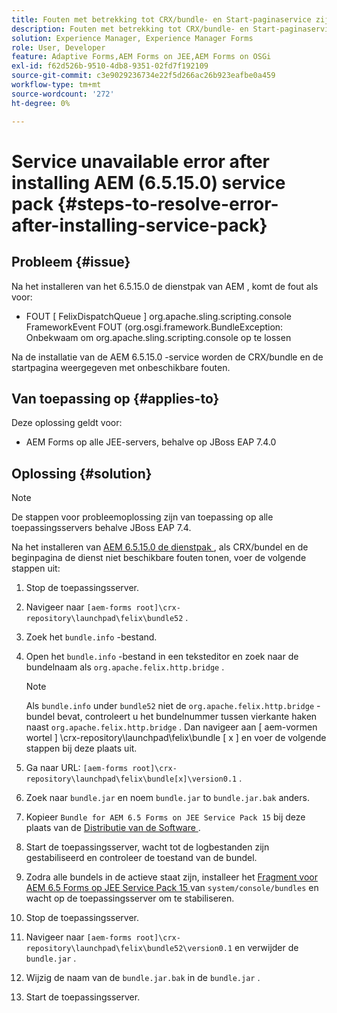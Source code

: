 ```yaml
---
title: Fouten met betrekking tot CRX/bundle- en Start-paginaservice zijn niet beschikbaar zodra het servicepakket 6.5.15.0 is geïnstalleerd
description: Fouten met betrekking tot CRX/bundle- en Start-paginaservice zijn niet beschikbaar zodra het servicepakket 6.5.15.0 is geïnstalleerd
solution: Experience Manager, Experience Manager Forms
role: User, Developer
feature: Adaptive Forms,AEM Forms on JEE,AEM Forms on OSGi
exl-id: f62d526b-9510-4db8-9351-02fd7f192109
source-git-commit: c3e9029236734e22f5d266ac26b923eafbe0a459
workflow-type: tm+mt
source-wordcount: '272'
ht-degree: 0%

---
```


# Service unavailable error after installing AEM (6.5.15.0) service pack {#steps-to-resolve-error-after-installing-service-pack}

## Probleem {#issue}

Na het installeren van het 6.5.15.0 de dienstpak van AEM [ ](https://experience.adobe.com/#/downloads/content/software-distribution/en/aem.html?package=/content/software-distribution/en/details.html/content/dam/aem/public/adobe/packages/cq650/servicepack/aem-service-pkg-6.5.15.0.zip), komt de fout als voor:
* FOUT [ FelixDispatchQueue ] org.apache.sling.scripting.console FrameworkEvent FOUT (org.osgi.framework.BundleException: Onbekwaam om org.apache.sling.scripting.console op te lossen

Na de installatie van de AEM 6.5.15.0 -service worden de CRX/bundle en de startpagina weergegeven met onbeschikbare fouten.

## Van toepassing op {#applies-to}

Deze oplossing geldt voor:
* AEM Forms op alle JEE-servers, behalve op JBoss EAP 7.4.0

## Oplossing {#solution}

>[!NOTE]
>
>De stappen voor probleemoplossing zijn van toepassing op alle toepassingsservers behalve JBoss EAP 7.4.

Na het installeren van [ AEM 6.5.15.0 de dienstpak ](https://experience.adobe.com/#/downloads/content/software-distribution/en/aem.html?package=/content/software-distribution/en/details.html/content/dam/aem/public/adobe/packages/cq650/servicepack/aem-service-pkg-6.5.15.0.zip), als CRX/bundel en de beginpagina de dienst niet beschikbare fouten tonen, voer de volgende stappen uit:

1. Stop de toepassingsserver.
1. Navigeer naar `[aem-forms root]\crx-repository\launchpad\felix\bundle52` .
1. Zoek het `bundle.info` -bestand.
1. Open het `bundle.info` -bestand in een teksteditor en zoek naar de bundelnaam als `org.apache.felix.http.bridge` .

   >[!NOTE]
   >
   >Als `bundle.info` under `bundle52` niet de `org.apache.felix.http.bridge` -bundel bevat, controleert u het bundelnummer tussen vierkante haken naast `org.apache.felix.http.bridge` . Dan navigeer aan [ aem-vormen wortel ] \crx-repository\launchpad\felix\bundle [ x ] en voer de volgende stappen bij deze plaats uit.

1. Ga naar URL: `[aem-forms root]\crx-repository\launchpad\felix\bundle[x]\version0.1` .
1. Zoek naar `bundle.jar` en noem `bundle.jar` to `bundle.jar.bak` anders.
1. Kopieer `Bundle for AEM 6.5 Forms on JEE Service Pack 15` bij deze plaats van de [ Distributie van de Software ](https://experience.adobe.com/#/downloads/content/software-distribution/en/aem.html?package=/content/software-distribution/en/details.html/content/dam/aem/public/adobe/packages/cq650/featurepack/bundle.jar).
1. Start de toepassingsserver, wacht tot de logbestanden zijn gestabiliseerd en controleer de toestand van de bundel.
1. Zodra alle bundels in de actieve staat zijn, installeer het [ Fragment voor AEM 6.5 Forms op JEE Service Pack 15 ](https://experience.adobe.com/#/downloads/content/software-distribution/en/aem.html?package=/content/software-distribution/en/details.html/content/dam/aem/public/adobe/packages/cq650/featurepack/org.apache.felix.http.servlet-api-1.2.0_fragment_full.jar) van `system/console/bundles` en wacht op de toepassingsserver om te stabiliseren.
1. Stop de toepassingsserver.
1. Navigeer naar `[aem-forms root]\crx-repository\launchpad\felix\bundle52\version0.1` en verwijder de `bundle.jar` .
1. Wijzig de naam van de `bundle.jar.bak` in de `bundle.jar` .
1. Start de toepassingsserver.
